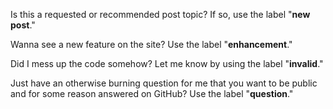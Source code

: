 Is this a requested or recommended post topic? If so, use the label "**new post**."

Wanna see a new feature on the site? Use the label "**enhancement**."

Did I mess up the code somehow? Let me know by using the label "**invalid**."

Just have an otherwise burning question for me that you want to be public and for some reason answered on GitHub? Use the label "**question**."
